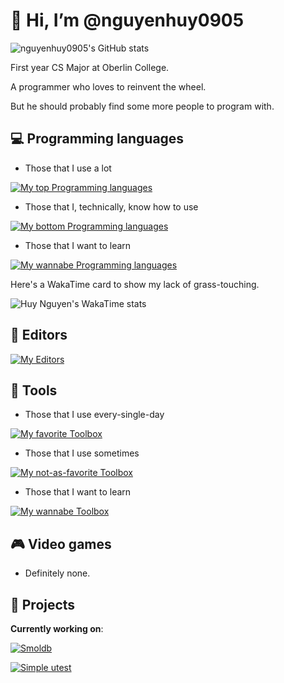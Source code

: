 # 👋 Hi, I’m @nguyenhuy0905

![nguyenhuy0905's GitHub stats](https://github-readme-stats.vercel.app/api?username=nguyenhuy0905&theme=transparent&show_icons=true&include_all_commits=true&hide_rank=true&disable_animations=true)

First year CS Major at Oberlin College.

A programmer who loves to reinvent the wheel.

But he should probably find some more people to program with.

## :computer: Programming languages

- Those that I use a lot

[![My top Programming languages](https://skillicons.dev/icons?i=c,cpp,cmake,bash,md)](https://skillicons.dev)

- Those that I, technically, know how to use

[![My bottom Programming languages](https://skillicons.dev/icons?i=cs,java,lua)](https://skillicons.dev)

- Those that I want to learn

[![My wannabe Programming languages](https://skillicons.dev/icons?i=haskell,rust)](https://skillicons.dev)

Here's a WakaTime card to show my lack of grass-touching.

![Huy Nguyen's WakaTime stats](https://github-readme-stats.vercel.app/api/wakatime?username=nguyenhuy0905&layout=compact&display_format=percent&langs_count=11&disable_animations=true)


## :pencil: Editors

[![My Editors](https://skillicons.dev/icons?i=neovim,vscode,vim)](https://skillicons.dev)

## :wrench: Tools

- Those that I use every-single-day

[![My favorite Toolbox](https://skillicons.dev/icons?i=git,github,neovim,vim,cmake)](https://skillicons.dev)

- Those that I use sometimes

[![My not-as-favorite Toolbox](https://skillicons.dev/icons?i=docker,vscode,sqlite,gtk,dotnet)](https://skillicons.dev)

- Those that I want to learn

[![My wannabe Toolbox](https://skillicons.dev/icons?i=wasm)](https://skillicons.dev)

## :video_game: Video games

- Definitely none.

## :hammer: Projects

**Currently working on**:

[![Smoldb](https://github-readme-stats.vercel.app/api/pin/?username=huynguyen-and-friend-projects&repo=smoldb)](https://github.com/huynguyen-and-friend-projects/smoldb)

[![Simple utest](https://github-readme-stats.vercel.app/api/pin/?username=nguyenhuy0905&repo=simple-utest)](https://github.com/nguyenhuy0905/simple-utest)
